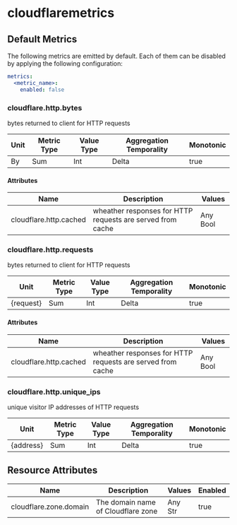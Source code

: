 [comment]: <> (Code generated by mdatagen. DO NOT EDIT.)

# cloudflaremetrics

## Default Metrics

The following metrics are emitted by default. Each of them can be disabled by applying the following configuration:

```yaml
metrics:
  <metric_name>:
    enabled: false
```

### cloudflare.http.bytes

bytes returned to client for HTTP requests

| Unit | Metric Type | Value Type | Aggregation Temporality | Monotonic |
| ---- | ----------- | ---------- | ----------------------- | --------- |
| By | Sum | Int | Delta | true |

#### Attributes

| Name | Description | Values |
| ---- | ----------- | ------ |
| cloudflare.http.cached | wheather responses for HTTP requests are served from cache | Any Bool |

### cloudflare.http.requests

bytes returned to client for HTTP requests

| Unit | Metric Type | Value Type | Aggregation Temporality | Monotonic |
| ---- | ----------- | ---------- | ----------------------- | --------- |
| {request} | Sum | Int | Delta | true |

#### Attributes

| Name | Description | Values |
| ---- | ----------- | ------ |
| cloudflare.http.cached | wheather responses for HTTP requests are served from cache | Any Bool |

### cloudflare.http.unique_ips

unique visitor IP addresses of HTTP requests

| Unit | Metric Type | Value Type | Aggregation Temporality | Monotonic |
| ---- | ----------- | ---------- | ----------------------- | --------- |
| {address} | Sum | Int | Delta | true |

## Resource Attributes

| Name | Description | Values | Enabled |
| ---- | ----------- | ------ | ------- |
| cloudflare.zone.domain | The domain name of Cloudflare zone | Any Str | true |

